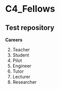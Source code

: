 # C4_Fellows
## Test repository


**Careers**

2. Teacher
3. Student
4. Pilot
4. Engineer
5. Tutor
6. Lecturer
7. Researcher
